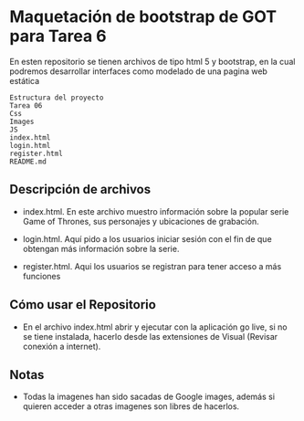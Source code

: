 # Maquetación de bootstrap de GOT para Tarea 6

En esten repositorio se tienen archivos de tipo html 5 y bootstrap, en la cual podremos desarrollar interfaces como modelado de una pagina web estática

```
Estructura del proyecto
Tarea 06
Css
Images
JS
index.html
login.html
register.html
README.md
```

## Descripción de archivos
* index.html. En este archivo muestro información sobre la popular serie Game of Thrones, sus personajes y ubicaciones de grabación.

* login.html. Aquí pido a los usuarios iniciar sesión con el fin de que obtengan más información sobre la serie.

* register.html. Aqui los usuarios se registran para tener acceso a más funciones

## Cómo usar el Repositorio
* En el archivo index.html abrir y ejecutar con la aplicación go live, si no se tiene instalada, hacerlo desde las extensiones de Visual (Revisar conexión a internet).

## Notas

* Todas la  imagenes han sido sacadas de Google images, además si quieren acceder a otras imagenes son libres de hacerlos.
